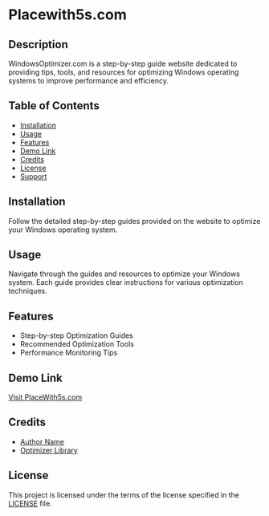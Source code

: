 # Placewith5s.com

## Description

WindowsOptimizer.com is a step-by-step guide website dedicated to providing tips, tools, and resources for optimizing Windows operating systems to improve performance and efficiency.

## Table of Contents

- [Installation](#installation)
- [Usage](#usage)
- [Features](#features)
- [Demo Link](#demo-link)
- [Credits](#credits)
- [License](#license)
- [Support](#support)

## Installation

Follow the detailed step-by-step guides provided on the website to optimize your Windows operating system.

## Usage

Navigate through the guides and resources to optimize your Windows system. Each guide provides clear instructions for various optimization techniques.

## Features

- Step-by-step Optimization Guides
- Recommended Optimization Tools
- Performance Monitoring Tips

## Demo Link

[Visit PlaceWith5s.com](https://www.placewith5s.com)


## Credits

- [Author Name](https://github.com/placewith5s)
- [Optimizer Library](https://github.com/optimizer-library)

## License

This project is licensed under the terms of the license specified in the [LICENSE](LICENSE) file.
